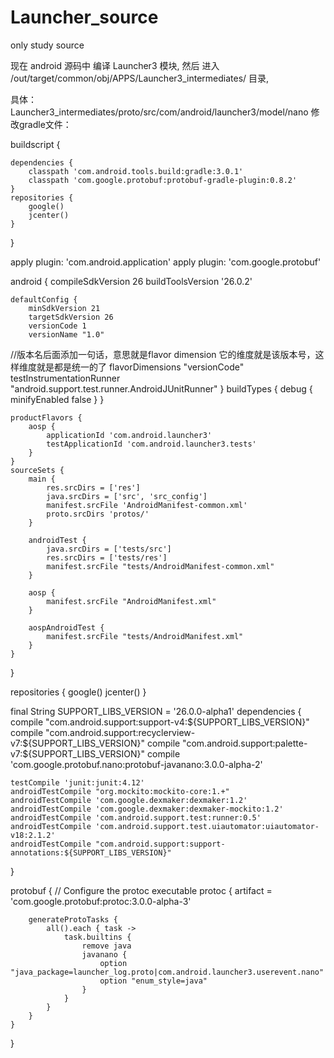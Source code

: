 # Launcher_source
only study source


现在 android 源码中 编译 Launcher3 模块,
然后 进入 /out/target/common/obj/APPS/Launcher3_intermediates/ 目录,

具体：Launcher3_intermediates/proto/src/com/android/launcher3/model/nano
修改gradle文件：

buildscript {

    dependencies {
        classpath 'com.android.tools.build:gradle:3.0.1'
        classpath 'com.google.protobuf:protobuf-gradle-plugin:0.8.2'
    }
    repositories {
        google()
        jcenter()
    }
}

apply plugin: 'com.android.application'
apply plugin: 'com.google.protobuf'

android {
    compileSdkVersion 26
    buildToolsVersion '26.0.2'

    defaultConfig {
        minSdkVersion 21
        targetSdkVersion 26
        versionCode 1
        versionName "1.0"

//版本名后面添加一句话，意思就是flavor dimension 它的维度就是该版本号，这样维度就是都是统一的了
         flavorDimensions "versionCode"
        testInstrumentationRunner "android.support.test.runner.AndroidJUnitRunner"
    }
    buildTypes {
        debug {
            minifyEnabled false
        }
    }

    productFlavors {
        aosp {
            applicationId 'com.android.launcher3'
            testApplicationId 'com.android.launcher3.tests'
        }
    }
    sourceSets {
        main {
            res.srcDirs = ['res']
            java.srcDirs = ['src', 'src_config']
            manifest.srcFile 'AndroidManifest-common.xml'
            proto.srcDirs 'protos/'
        }

        androidTest {
            java.srcDirs = ['tests/src']
            res.srcDirs = ['tests/res']
            manifest.srcFile "tests/AndroidManifest-common.xml"
        }

        aosp {
            manifest.srcFile "AndroidManifest.xml"
        }

        aospAndroidTest {
            manifest.srcFile "tests/AndroidManifest.xml"
        }
    }
}

repositories {
    google()
    jcenter()
}

final String SUPPORT_LIBS_VERSION = '26.0.0-alpha1'
dependencies {
    compile "com.android.support:support-v4:${SUPPORT_LIBS_VERSION}"
    compile "com.android.support:recyclerview-v7:${SUPPORT_LIBS_VERSION}"
    compile "com.android.support:palette-v7:${SUPPORT_LIBS_VERSION}"
    compile 'com.google.protobuf.nano:protobuf-javanano:3.0.0-alpha-2'

    testCompile 'junit:junit:4.12'
    androidTestCompile "org.mockito:mockito-core:1.+"
    androidTestCompile 'com.google.dexmaker:dexmaker:1.2'
    androidTestCompile 'com.google.dexmaker:dexmaker-mockito:1.2'
    androidTestCompile 'com.android.support.test:runner:0.5'
    androidTestCompile 'com.android.support.test.uiautomator:uiautomator-v18:2.1.2'
    androidTestCompile "com.android.support:support-annotations:${SUPPORT_LIBS_VERSION}"
}

protobuf {
    // Configure the protoc executable
    protoc {
        artifact = 'com.google.protobuf:protoc:3.0.0-alpha-3'

        generateProtoTasks {
            all().each { task ->
                task.builtins {
                    remove java
                    javanano {
                        option "java_package=launcher_log.proto|com.android.launcher3.userevent.nano"
                        option "enum_style=java"
                    }
                }
            }
        }
    }
}
